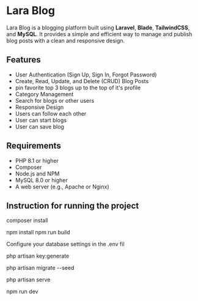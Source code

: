 # Lara Blog

Lara Blog is a blogging platform built using **Laravel**, **Blade**, **TailwindCSS**, and **MySQL**. It provides a simple and efficient way to manage and publish blog posts with a clean and responsive design.

## Features

- User Authentication (Sign Up, Sign In, Forgot Password)
- Create, Read, Update, and Delete (CRUD) Blog Posts
- pin favorite top 3 blogs up to the top of it's profile
- Category Management
- Search for blogs or other users
- Responsive Design
- Users can follow each other
- User can start blogs 
- User can save blog 

## Requirements

- PHP 8.1 or higher
- Composer
- Node.js and NPM
- MySQL 8.0 or higher
- A web server (e.g., Apache or Nginx)

## Instruction for running the project

composer install

npm install 
npm run build

Configure your database settings in the .env fil

php artisan key:generate 

php artisan migrate --seed

php artisan serve

npm run dev


